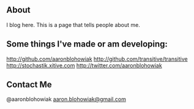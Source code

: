 ## About 

I blog here.  This is a page that tells people about me.

## Some things I've made or am developing:

http://github.com/aaronblohowiak
http://github.com/transitive/transitive
http://stochastik.xitive.com
http://twitter.com/aaronblohowiak

## Contact Me

@aaronblohowiak
aaron.blohowiak@gmail.com

[title: About]: /
[order: 20]: /
